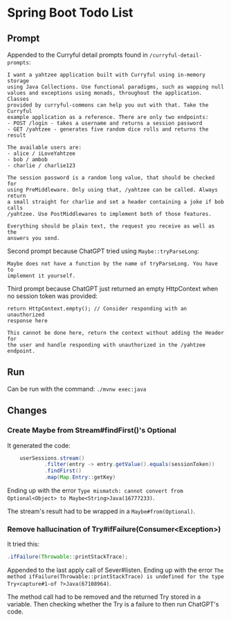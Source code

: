 # Spring Boot Todo List
## Prompt
Appended to the Curryful detail prompts found in `/curryful-detail-prompts`:

    I want a yahtzee application built with Curryful using in-memory storage
    using Java Collections. Use functional paradigms, such as wapping null
    values and exceptions using monads, throughout the application. Classes
    provided by curryful-commons can help you out with that. Take the Curryful
    example application as a reference. There are only two endpoints:
    - POST /login - takes a username and returns a session password
    - GET /yahtzee - generates five random dice rolls and returns the result

    The available users are:
    - alice / iLoveYahtzee
    - bob / ambob
    - charlie / charlie123

    The session password is a random long value, that should be checked for
    using PreMiddleware. Only using that, /yahtzee can be called. Always return
    a small straight for charlie and set a header containing a joke if bob calls
    /yahtzee. Use PostMiddlewares to implement both of those features.

    Everything should be plain text, the request you receive as well as the
    answers you send.

Second prompt because ChatGPT tried using `Maybe::tryParseLong`:

    Maybe does not have a function by the name of tryParseLong. You have to
    implement it yourself.

Third prompt because ChatGPT just returned an empty HttpContext when no session
token was provided:

    return HttpContext.empty(); // Consider responding with an unauthorized
    response here

    This cannot be done here, return the context without adding the Header for
    the user and handle responding with unauthorized in the /yahtzee endpoint.

## Run
Can be run with the command: `./mvnw exec:java`

## Changes
### Create Maybe from Stream#findFirst()'s Optional
It generated the code:

```java
    userSessions.stream()
            .filter(entry -> entry.getValue().equals(sessionToken))
            .findFirst()
            .map(Map.Entry::getKey)
```

Ending up with the error `Type mismatch: cannot convert from Optional<Object> to Maybe<String>Java(16777233)`.

The stream's result had to be wrapped in a `Maybe#from(Optional)`.

### Remove hallucination of Try#ifFailure(Consumer\<Exception\>)
It tried this:

```java
.ifFailure(Throwable::printStackTrace);
```

Appended to the last apply call of Sever#listen. Ending up with the error
`The method ifFailure(Throwable::printStackTrace) is undefined for the type Try<capture#1-of ?>Java(67108964)`.

The method call had to be removed and the returned Try stored in a variable.
Then checking whether the Try is a failure to then run ChatGPT's code.
